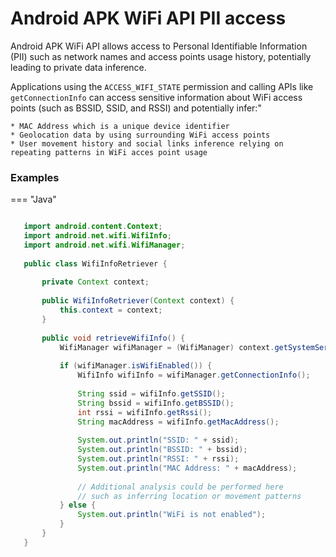 
# Android APK WiFi API PII access

Android APK WiFi API allows access to Personal Identifiable Information (PII) such as network names and access points usage history, potentially leading to private data inference.

Applications using the `ACCESS_WIFI_STATE` permission and calling APIs like `getConnectionInfo` can access sensitive information about WiFi access points (such as BSSID, SSID, and RSSI) and potentially infer:"

    * MAC Address which is a unique device identifier
    * Geolocation data by using surrounding WiFi access points
    * User movement history and social links inference relying on repeating patterns in WiFi acces point usage

### Examples

=== "Java"

 ```java
 
    import android.content.Context;
    import android.net.wifi.WifiInfo;
    import android.net.wifi.WifiManager;
    
    public class WifiInfoRetriever {
    
        private Context context;
    
        public WifiInfoRetriever(Context context) {
            this.context = context;
        }
    
        public void retrieveWifiInfo() {
            WifiManager wifiManager = (WifiManager) context.getSystemService(Context.WIFI_SERVICE);
            
            if (wifiManager.isWifiEnabled()) {
                WifiInfo wifiInfo = wifiManager.getConnectionInfo();
                
                String ssid = wifiInfo.getSSID();
                String bssid = wifiInfo.getBSSID();
                int rssi = wifiInfo.getRssi();
                String macAddress = wifiInfo.getMacAddress();
                
                System.out.println("SSID: " + ssid);
                System.out.println("BSSID: " + bssid);
                System.out.println("RSSI: " + rssi);
                System.out.println("MAC Address: " + macAddress);
                
                // Additional analysis could be performed here
                // such as inferring location or movement patterns
            } else {
                System.out.println("WiFi is not enabled");
            }
        }
    }
 ```

